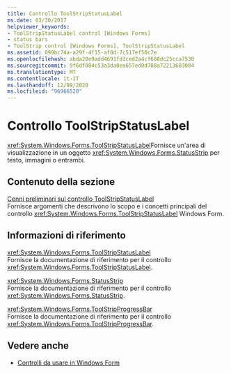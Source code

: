 ```yaml
---
title: Controllo ToolStripStatusLabel
ms.date: 03/30/2017
helpviewer_keywords:
- ToolStripStatusLabel control [Windows Forms]
- status bars
- ToolStrip control [Windows Forms], ToolStripStatusLabel
ms.assetid: 099bc74a-a29f-4f15-af0d-7c517ef50c7e
ms.openlocfilehash: abda20e9add4691fd3ced2a4cf688dc25cca7530
ms.sourcegitcommit: 9f6df084c53a3da0ea657ed0d708a72213683084
ms.translationtype: MT
ms.contentlocale: it-IT
ms.lasthandoff: 12/09/2020
ms.locfileid: "96966520"
---
```

# <a name="toolstripstatuslabel-control"></a>Controllo ToolStripStatusLabel
<xref:System.Windows.Forms.ToolStripStatusLabel>Fornisce un'area di visualizzazione in un oggetto <xref:System.Windows.Forms.StatusStrip> per testo, immagini o entrambi.  
  
## <a name="in-this-section"></a>Contenuto della sezione  
 [Cenni preliminari sul controllo ToolStripStatusLabel](toolstripstatuslabel-control-overview.md)  
 Fornisce argomenti che descrivono lo scopo e i concetti principali del controllo <xref:System.Windows.Forms.ToolStripStatusLabel> Windows Form.  
  
## <a name="reference"></a>Informazioni di riferimento  
 <xref:System.Windows.Forms.ToolStripStatusLabel>  
 Fornisce la documentazione di riferimento per il controllo <xref:System.Windows.Forms.ToolStripStatusLabel>.  
  
 <xref:System.Windows.Forms.StatusStrip>  
 Fornisce la documentazione di riferimento per il controllo <xref:System.Windows.Forms.StatusStrip>.  
  
 <xref:System.Windows.Forms.ToolStripProgressBar>  
 Fornisce la documentazione di riferimento per il controllo <xref:System.Windows.Forms.ToolStripProgressBar>.  
  
## <a name="see-also"></a>Vedere anche

- [Controlli da usare in Windows Form](controls-to-use-on-windows-forms.md)
